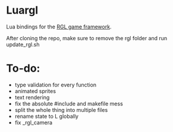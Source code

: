 # Luargl

Lua bindings for the [RGL game framework](https://github.com/rxtthin/rgl). <br/>

After cloning the repo, make sure to remove the rgl folder and run update_rgl.sh

# To-do:

-   type validation for every function
-   animated sprites
-   text rendering
-	fix the absolute #include and makefile mess
-	split the whole thing into multiple files
-	rename state to L globally
-	fix _rgl_camera